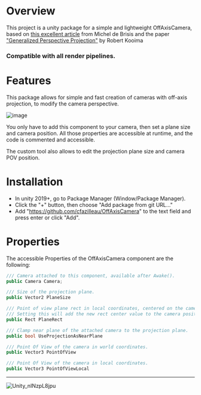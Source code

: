 # Overview

This project is a unity package for a simple and lightweight OffAxisCamera, based on [this excellent article](https://medium.com/try-creative-tech/off-axis-projection-in-unity-1572d826541e) from Michel de Brisis and the paper ["Generalized Perspective Projection"](http://160592857366.free.fr/joe/ebooks/ShareData/Generalized%20Perspective%20Projection.pdf) by Robert Kooima

### __Compatible with all render pipelines.__

# Features

This package allows for simple and fast creation of cameras with off-axis projection, to modify the camera perspective.

![image](https://user-images.githubusercontent.com/35767293/174667069-65a2ca11-3ae7-4d94-a31e-1ec47d7e4b1e.png)

You only have to add this component to your camera, then set a plane size and camera position.
All those properties are accessible at runtime, and the code is commented and accessible.

The custom tool also allows to edit the projection plane size and camera POV position.

# Installation

- In unity 2019+, go to Package Manager (Window/Package Manager).
- Click the "+" button, then choose "Add package from git URL..."
- Add "https://github.com/cfazilleau/OffAxisCamera" to the text field and press enter or click "Add".

# Properties

The accessible Properties of the OffAxisCamera component are the following:

```cs
/// Camera attached to this component, available after Awake().
public Camera Camera;

/// Size of the projection plane.
public Vector2 PlaneSize

/// Point of view plane rect in local coordinates, centered on the camera position.
/// Setting this will add the new rect center value to the camera position.
public Rect PlaneRect

/// Clamp near plane of the attached camera to the projection plane.
public bool UseProjectionAsNearPlane

/// Point Of View of the camera in world coordinates.
public Vector3 PointOfView

/// Point Of View of the camera in local coordinates.
public Vector3 PointOfViewLocal
```

----

![Unity_nINzpL8jpu](https://user-images.githubusercontent.com/35767293/174666001-e6cd3cba-750f-4715-be78-d9a717603b62.gif)
